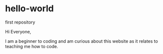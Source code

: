 # hello-world
first repository

Hi Everyone,

I am a beginner to coding and am curious about this website as it relates to teaching me how to code.

